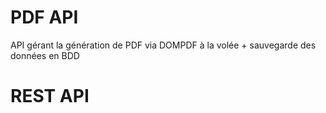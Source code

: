 # PDF API

API gérant la génération de PDF via DOMPDF à la volée + sauvegarde des données en BDD


# REST API
